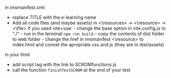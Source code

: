 in imsmanifest.xml:
 - replace TITLE with the e-learning name
 - Add all code files (and maybe assets) in <\resources> -> <\resource> -> <\file> 
    if you used vite+vue:
        - change the base option in vite.config.js to "./"
        - run in the terminal `npm run build`
        - copy the contents of dist folder to web folder
        - change the href in imsmanifest <\resource> to index.html and connet the apropriate css and js (they are in dist/assets)

in your html
- add script tag with the link to SCROMfunctions.js
- call the function `finishTestSCROM` at the end of your test